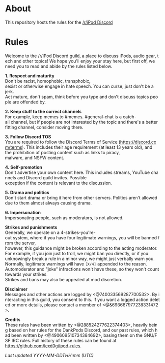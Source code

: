 # About

This repository hosts the rules for the [/r/iPod Discord](https://discord.gg/ipod)

# Rules

Welcome to the /r/iPod Discord guild, a place to discuss iPods, audio gear, tech and other topics! We hope you'll enjoy your stay here, but first off, we need you to read and abide by the rules listed below. 
  
**1. Respect and maturity**  
    Don't be racist, homophobic, transphobic, sexist or otherwise engage in hate speech. You can curse, just don't be a jerk. Act mature, don't spam, think before you type and don't discuss topics people are offended by. 

**2. Keep stuff to the correct channels**  
   For example, keep memes to #memes. #general-chat is a catch-all channel, but if people are not interested by the topic and there's a better fitting channel, consider moving there. 

**3. Follow Discord TOS**  
   You are required to follow the Discord Terms of Service (<https://discord.com/terms>). This includes their age requirement (at least 13 years old), and the prohibition of posting content such as links to piracy, malware, and NSFW content. 

**4. Self-promotion**  
   Don't advertise your own content here. This includes streams, YouTube channels and Discord guild invites. Possible exception if the content is relevant to the discussion.
  
**5. Drama and politics**  
   Don't start drama or bring it here from other servers. Politics aren't allowed due to them almost always causing drama.

**6. Impersonation**  
   Impersonating people, such as moderators, is not allowed. 
  
  
**Strikes and punishments**  
   Generally, we operate on a 4-strikes-you're-out system, where if you have four legitimate warnings, you will be banned from the server, however, this guidance might be broken according to the acting moderator.  
   For example, if you join just to troll, we might ban you directly, or if you unknowingly break a rule in a minor way, we might just verbally warn you.  
   Normally, legitimate warnings will have `[X/4]` appended to the reason. Automoderator and "joke" infractions won't have these, so they won't count towards your strikes.  
   Strikes and bans may also be appealed at mod discretion.

**Disclaimer**   
   Messages and other actions are logged by <@740033569287700532>. By interacting in this guild, you consent to this. If you want a logged action deleted or more details, please contact a member of <@&693687977238331472>.

**Credits**  
   These rules have been written by <@288524277622374403>, heavily being based on her rules for the DankPods Discord, and our past rules, which had been written by <@490609510734364692>, basing them on the GNU/FSF IRC rules. Full history of these rules can be found at <https://github.com/lexd0g/ipod-rules>.

*Last updated YYYY-MM-DDTHH:mm (UTC)*